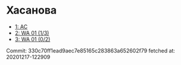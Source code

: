 # Хасанова
- [1: AC](1.md)
- [2: WA 01 (1/3)](2.md)
- [3: WA 01 (0/2)](3.md)

Commit: 330c70ff1ead9aec7e85165c283863a652602f79
 fetched at: 20201217-122909
